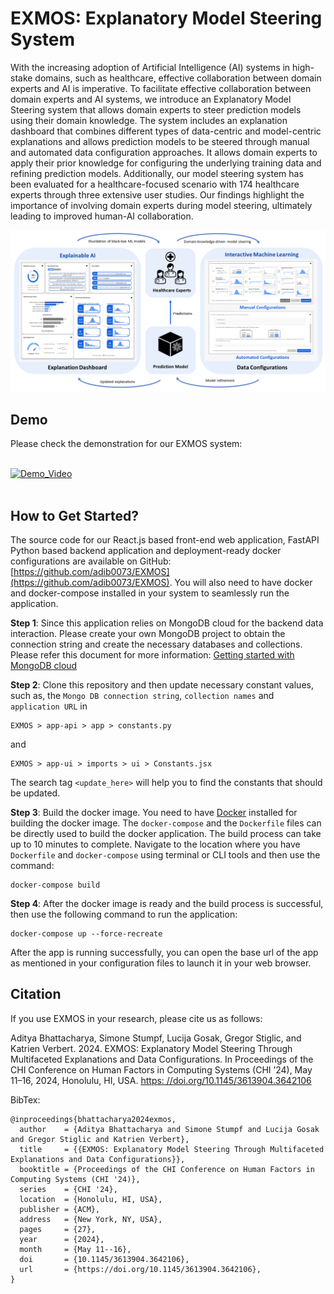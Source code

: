 # EXMOS: Explanatory Model Steering System

With the increasing adoption of Artificial Intelligence (AI) systems in high-stake domains, such as healthcare, effective collaboration between domain experts and AI is imperative. To facilitate effective collaboration between domain experts and AI systems, we introduce an Explanatory Model Steering system that allows domain experts to steer prediction models using their domain knowledge. The system includes an explanation dashboard that combines different types of data-centric and model-centric explanations and allows prediction models to be steered through manual and automated data configuration approaches. It allows domain experts to apply their prior knowledge for configuring the underlying training data and refining prediction models. Additionally, our model steering system has been evaluated for a healthcare-focused scenario with 174 healthcare experts through three extensive user studies. Our findings highlight the importance of involving domain experts during model steering, ultimately leading to improved human-AI collaboration.

<p align="center" width="100%">
<a href="https://www.youtube.com/watch?v=-9itqTkyQ6s" target="_blank"><img src="https://github.com/adib0073/EXMOS/blob/main/images/XIL%20Systems.jpg" width="650" alt="EXMOS System"/></a>
</p>

## Demo

Please check the demonstration for our EXMOS system:
<br/>
<br/>

[![Demo_Video](https://img.youtube.com/vi/DP1tAejstAg/0.jpg)](https://www.youtube.com/watch?v=-9itqTkyQ6s)
<br/>
<br/>

## How to Get Started?
The source code for our React.js based front-end web application, FastAPI Python based backend application and deployment-ready docker configurations are available on GitHub: [https://github.com/adib0073/EXMOS](https://github.com/adib0073/EXMOS). You will also need to have docker and docker-compose installed in your system to seamlessly run the application.

**Step 1**: Since this application relies on MongoDB cloud for the backend data interaction. Please create your own MongoDB project to obtain the connection string and create the necessary databases and collections. Please refer this document for more information: [Getting started with MongoDB cloud](https://www.mongodb.com/docs/guides/atlas/connection-string/)

**Step 2**: Clone this repository and then update necessary constant values, such as, the `Mongo DB connection string`, `collection names` and `application URL` in 
```
EXMOS > app-api > app > constants.py
```
and 

```
EXMOS > app-ui > imports > ui > Constants.jsx
```
The search tag `<update_here>` will help you to find the constants that should be updated.

**Step 3**: Build the docker image. You need to have [Docker](https://www.docker.com) installed for building the docker image. The `docker-compose` and the `Dockerfile` files can be directly used to build the docker application. The build process can take up to 10 minutes to complete. Navigate to the location where you have `Dockerfile` and `docker-compose` using terminal or CLI tools and then use the command:
```
docker-compose build
```

**Step 4**: After the docker image is ready and the build process is successful, then use the following command to run the application:
```
docker-compose up --force-recreate
```
After the app is running successfully, you can open the base url of the app as mentioned in your configuration files to launch it in your web browser.

## Citation
If you use EXMOS in your research, please cite us as follows:

Aditya Bhattacharya, Simone Stumpf, Lucija Gosak, Gregor Stiglic, and Katrien Verbert. 2024. EXMOS: Explanatory Model Steering Through Multifaceted Explanations and Data Configurations. In Proceedings of the CHI Conference on Human Factors in Computing Systems (CHI ’24), May 11–16, 2024, Honolulu, HI, USA. [https:
//doi.org/10.1145/3613904.3642106](https://doi.org/10.1145/3613904.3642106)

BibTex:

```
@inproceedings{bhattacharya2024exmos,
  author    = {Aditya Bhattacharya and Simone Stumpf and Lucija Gosak and Gregor Stiglic and Katrien Verbert},
  title     = {{EXMOS: Explanatory Model Steering Through Multifaceted Explanations and Data Configurations}},
  booktitle = {Proceedings of the CHI Conference on Human Factors in Computing Systems (CHI '24)},
  series    = {CHI '24},
  location  = {Honolulu, HI, USA},
  publisher = {ACM},
  address   = {New York, NY, USA},
  pages     = {27},
  year      = {2024},
  month     = {May 11--16},
  doi       = {10.1145/3613904.3642106},
  url       = {https://doi.org/10.1145/3613904.3642106},
}
```
